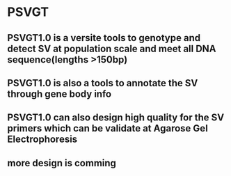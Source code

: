 # PSVGT
## PSVGT1.0 is a versite tools to genotype and detect SV at population scale and meet all DNA sequence(lengths >150bp)
## PSVGT1.0 is also a tools to annotate the SV through gene body info 
## PSVGT1.0 can also design high quality for the SV primers which can be validate at Agarose Gel Electrophoresis
## more design is comming
